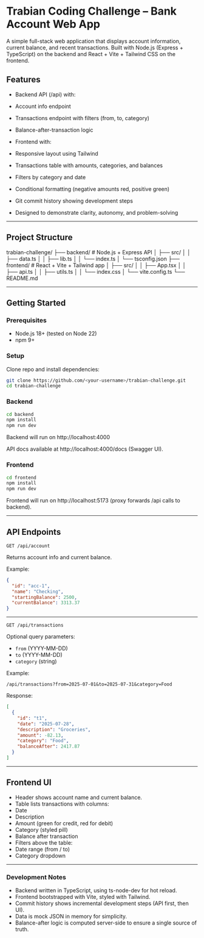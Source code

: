 # Trabian Coding Challenge – Bank Account Web App

A simple full-stack web application that displays account information, current balance, and recent transactions.
Built with Node.js (Express + TypeScript) on the backend and React + Vite + Tailwind CSS on the frontend.

## Features

- Backend API (/api) with:

- Account info endpoint

- Transactions endpoint with filters (from, to, category)

- Balance-after-transaction logic

- Frontend with:

- Responsive layout using Tailwind

- Transactions table with amounts, categories, and balances

- Filters by category and date

- Conditional formatting (negative amounts red, positive green)

- Git commit history showing development steps

- Designed to demonstrate clarity, autonomy, and problem-solving

---

## Project Structure

trabian-challenge/
├── backend/ # Node.js + Express API
│ ├── src/
│ │ ├── data.ts
│ │ ├── lib.ts
│ │ └── index.ts
│ └── tsconfig.json
├── frontend/ # React + Vite + Tailwind app
│ ├── src/
│ │ ├── App.tsx
│ │ ├── api.ts
│ │ ├── utils.ts
│ │ └── index.css
│ └── vite.config.ts
└── README.md

---

## Getting Started

### Prerequisites

- Node.js 18+ (tested on Node 22)
- npm 9+

### Setup

Clone repo and install dependencies:

```bash
git clone https://github.com/<your-username>/trabian-challenge.git
cd trabian-challenge
```

### Backend

```bash
cd backend
npm install
npm run dev
```

Backend will run on http://localhost:4000

API docs available at http://localhost:4000/docs
(Swagger UI).

### Frontend

```bash
cd frontend
npm install
npm run dev
```

Frontend will run on http://localhost:5173
(proxy forwards /api calls to backend).

---

## API Endpoints

`GET /api/account`

Returns account info and current balance.

Example:

```json
{
  "id": "acc-1",
  "name": "Checking",
  "startingBalance": 2500,
  "currentBalance": 3313.37
}
```

---

`GET /api/transactions`

Optional query parameters:

- `from` (YYYY-MM-DD)
- `to` (YYYY-MM-DD)
- `category` (string)

Example:

`/api/transactions?from=2025-07-01&to=2025-07-31&category=Food`

Response:

```json
[
  {
    "id": "t1",
    "date": "2025-07-28",
    "description": "Groceries",
    "amount": -82.13,
    "category": "Food",
    "balanceAfter": 2417.87
  }
]
```

---

## Frontend UI

- Header shows account name and current balance.
- Table lists transactions with columns:
- Date
- Description
- Amount (green for credit, red for debit)
- Category (styled pill)
- Balance after transaction
- Filters above the table:
- Date range (from / to)
- Category dropdown

---

### Development Notes

- Backend written in TypeScript, using ts-node-dev for hot reload.
- Frontend bootstrapped with Vite, styled with Tailwind.
- Commit history shows incremental development steps (API first, then UI).
- Data is mock JSON in memory for simplicity.
- Balance-after logic is computed server-side to ensure a single source of truth.
